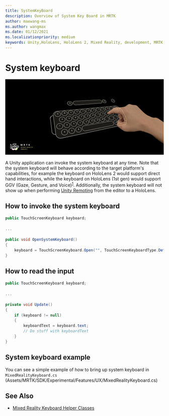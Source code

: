 ```yaml
---
title: SystemKeyBoard
description: Overview of System Key Board in MRTK
author: maxwang-ms
ms.author: wangmax
ms.date: 01/12/2021
ms.localizationpriority: medium
keywords: Unity,HoloLens, HoloLens 2, Mixed Reality, development, MRTK, System Keyboard,
---
```


# System keyboard

![System keyboard](../images/system-keyboard/MRTK_SystemKeyboard_Main.png)

A Unity application can invoke the system keyboard at any time. Note that the system keyboard will behave according to the target platform's capabilities, for example the keyboard on HoloLens 2 would support direct hand interactions, while the keyboard on HoloLens (1st gen) would support GGV (Gaze, Gesture, and Voice)<sup>[1](https://docs.microsoft.com/windows/mixed-reality/gaze)</sup>. Additionally, the system keyboard will not show up when performing [Unity Remoting](../tools/holographic-remoting.md) from the editor to a HoloLens.

## How to invoke the system keyboard

```c#
public TouchScreenKeyboard keyboard;

...

public void OpenSystemKeyboard()
{
    keyboard = TouchScreenKeyboard.Open("", TouchScreenKeyboardType.Default, false, false, false, false);
}
```

## How to read the input

```c#
public TouchScreenKeyboard keyboard;

...

private void Update()
{
    if (keyboard != null)
    {
        keyboardText = keyboard.text;
        // Do stuff with keyboardText
    }
}
```

## System keyboard example

You can see a simple example of how to bring up system keyboard in `MixedRealityKeyboard.cs` (Assets/MRTK/SDK/Experimental/Features/UX/MixedRealityKeyboard.cs)

## See Also

- [Mixed Reality Keyboard Helper Classes](../experimental/mixed-reality-keyboard.md)
